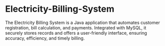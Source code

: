 # Electricity-Billing-System
The Electricity Billing System is a Java application that automates customer registration, bill calculation, and payments. Integrated with MySQL, it securely stores records and offers a user-friendly interface, ensuring accuracy, efficiency, and timely billing.
